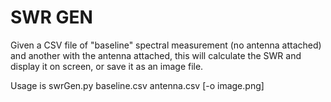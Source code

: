 # SWR GEN

Given a CSV file of "baseline" spectral measurement (no antenna attached) and another with the antenna attached, this will calculate the SWR and display it on screen, or save it as an image file.

Usage is swrGen.py baseline.csv antenna.csv [-o image.png]
